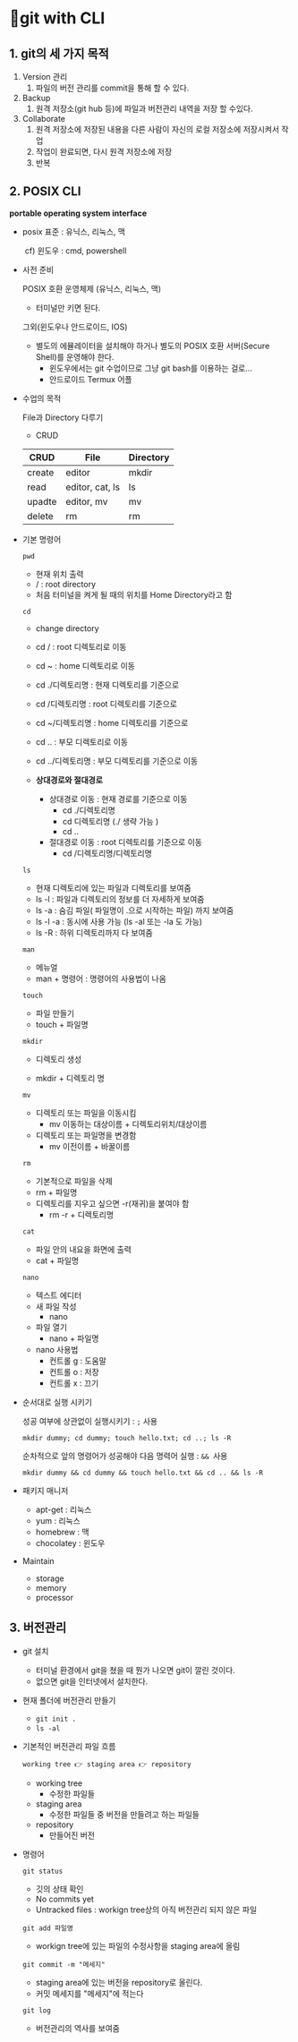 # 🐙git with CLI



## 1. git의 세 가지 목적

1. Version 관리
   1. 파일의 버전 관리를 commit을 통해 할 수 있다.
2. Backup
   1. 원격 저장소(git hub 등)에 파일과 버전관리 내역을 저장 할 수있다. 
3. Collaborate
   1. 원격 저장소에 저장된 내용을 다른 사람이 자신의 로컬 저장소에 저장시켜서 작업
   2. 작업이 완료되면, 다시 원격 저장소에 저장
   3. 반복



## 2. POSIX CLI

**portable operating system interface**

- posix 표준  :  유닉스, 리눅스, 맥

  ​	cf) 윈도우 : cmd, powershell



- 사전 준비

  POSIX 호환 운영체제 (유닉스, 리눅스, 맥)

  - 터미널만 키면 된다.

  그외(윈도우나 안드로이드, IOS)

  - 별도의 에뮬레이터을 설치해야 하거나 별도의 POSIX 호환 서버(Secure Shell)를 운영해야 한다.
    - 윈도우에서는 git 수업이므로 그냥 git bash를 이용하는 걸로...
    - 안드로이드 Termux 어플



- 수업의 목적

  File과 Directory 다루기

  - CRUD 

  | CRUD   | File            | Directory |
  | ------ | --------------- | --------- |
  | create | editor          | mkdir     |
  | read   | editor, cat, ls | ls        |
  | upadte | editor, mv      | mv        |
  | delete | rm              | rm        |

    

- 기본 명령어

  `pwd`

  - 현재 위치 출력
  - / : root directory
  - 처음 터미널을 켜게 될 때의 위치를 Home Directory라고 함

  `cd` 

  - change directory 
  - cd /   :  root 디렉토리로 이동

  - cd ~  :  home 디렉토리로 이동
  - cd ./디렉토리명 : 현재 디렉토리를 기준으로
  - cd /디렉토리명 : root 디렉토리를 기준으로
  - cd ~/디렉토리명 : home 디렉토리를 기준으로
  - cd .. : 부모 디렉토리로 이동
  - cd ../디렉토리명 : 부모 디렉토리를 기준으로 이동
  - **상대경로와 절대경로**
    - 상대경로 이동 : 현재 경로를 기준으로 이동
      - cd ./디렉토리명 
      - cd 디렉토리명 (./ 생략 가능 )
      - cd ..
    - 절대경로 이동 : root 디렉토리를 기준으로 이동
      - cd /디렉토리명/디렉토리명

  `ls`

  - 현재 디렉토리에 있는 파일과 디렉토리를 보여줌
  - ls -l : 파일과 디렉토리의 정보를 더 자세하게 보여줌
  - ls -a : 숨김 파일( 파일명이 .으로 시작하는 파일) 까지 보여줌
  - ls -l -a : 동시에 사용 가능 (ls -al 또는 -la 도 가능)
  - ls -R : 하위 디렉토리까지 다 보여줌

  `man`

  - 메뉴얼
  - man + 명령어 : 명령어의 사용법이 나옴

  `touch`

  - 파일 만들기
  - touch + 파일명

  `mkdir`

  - 디렉토리 생성

  - mkdir + 디렉토리 명

  `mv`

  - 디렉토리 또는 파일을 이동시킴
    - mv 이동하는 대상이름 + 디렉토리위치/대상이름
  - 디렉토리 또는 파일명을 변경함
    - mv 이전이름 + 바꿀이름

  `rm`

  - 기본적으로 파일을 삭제
  - rm + 파일명
  - 디렉토리를 지우고 싶으면 -r(재귀)을 붙여야 함
    - rm -r + 디렉토리명

  `cat`

  - 파일 안의 내요을 화면에 출력
  - cat + 파일명

  `nano`

  - 텍스트 에디터
  - 새 파일 작성
    - nano
  - 파일 열기
    - nano + 파일명
  - nano 사용법
    - 컨트롤 g : 도움말
    - 컨트롤 o : 저장
    - 컨트롤 x : 끄기



- 순서대로 실행 시키기

  성공 여부에 상관없이 실행시키기  :  `;`  사용

  `mkdir dummy; cd dummy; touch hello.txt; cd ..; ls -R`

  

  순차적으로 앞의 명령어가 성공해야 다음 명력어 실행 :  `&& `사용

  `mkdir dummy && cd dummy && touch hello.txt && cd .. && ls -R`

  

- 패키지 매니저
  - apt-get  : 리눅스
  - yum  : 리눅스
  - homebrew  : 맥
  - chocolatey  : 윈도우



- Maintain
  - storage
  - memory
  - processor



## 3. 버전관리

- git 설치
  - 터미널 환경에서 git을 쳤을 때 뭔가 나오면 git이 깔린 것이다.
  - 없으면 git을 인터넷에서 설치한다.



- 현재 폴더에  버전관리 만들기

  - `git init .`
  - `ls -al`

  

- 기본적인 버전관리 파일 흐름

  `working tree 👉 staging area 👉 repository`

  - working tree
    - 수정한 파일들
  - staging area
    - 수정한 파일들 중 버전을 만들려고 하는 파일들
  - repository
    - 만들어진 버전



- 명령어

  `git status`

  - 깃의 상태 확인
  - No commits yet
  - Untracked files : workign tree상의 아직 버전관리 되지 않은 파일

  `git add 파일명`

  - workign tree에 있는 파일의 수정사항을 staging area에 올림

  `git commit -m "메세지"`

  - staging area에 있는 버전을 repository로 올린다.
  - 커밋 메세지를 "메세지"에 적는다

  `git log`

  - 버전관리의 역사를 보여줌

